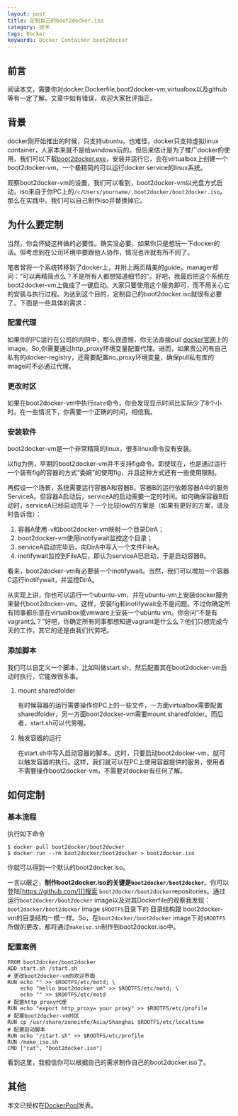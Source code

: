 ```yaml
---
layout: post
title: 定制自己的boot2docker.iso
category: 技术
tags: Docker
keywords: Docker Container boot2docker
---
```

## 前言

阅读本文，需要你对docker,Dockerfile,boot2docker-vm,virtualbox以及github等有一定了解。文章中如有错误，欢迎大家批评指正。

## 背景

docker刚开始推出的时候，只支持ubuntu。也难怪，docker只支持虚拟linux container，人家本来就不是给windows玩的。但后来估计是为了推广docker的使用，我们可以下载[boot2docker.exe][]，安装并运行它，会在virtualbox上创建一个boot2docker-vm，一个极精简的可以运行docker service的linux系统。

观察boot2docker-vm的设置，我们可以看到，boot2docker-vm以光盘方式启动，iso来自于你PC上的`/c/Users/yourname/.boot2docker/boot2docker.iso`。那么在实践中，我们可以自己制作iso并替换掉它。

## 为什么要定制

当然，你会怀疑这样做的必要性。确实没必要，如果你只是想玩一下docker的话。但考虑到在公司环境中要跟他人协作，情况也许就有所不同了。

笔者曾将一个系统转移到了docker上，并附上两页精美的guide。manager却问：“可以再精简点么？不是所有人都想知道细节的”。好吧，我最后把这个系统在boot2docker-vm上做成了一键启动。大家只要使用这个服务即可，而不用关心它的安装与执行过程。为达到这个目的，定制自己的boot2docker.iso就很有必要了。下面是一些具体的需求：

### 配置代理

如果你的PC运行在公司的内网中，那么很遗憾，你无法直接pull [docker官网][]上的image。So,你需要通过http_proxy环境变量配置代理。进而，如果贵公司有自己私有的docker-registry，还需要配置no_proxy环境变量，确保pull私有库的image时不必通过代理。

### 更改时区

如果在boot2docker-vm中执行`date`命令，你会发现显示时间比实际少了8个小时。在一些情况下，你需要一个正确的时间，相信我。

### 安装软件

boot2docker-vm是一个非常精简的linux，很多linux命令没有安装。

以fig为例，早期的boot2docker-vm并不支持fig命令。即使现在，也是通过运行一个装有fig的容器的方式“委婉”的使用fig，并且这种方式还有一些使用限制。

再假设一个场景，系统需要运行容器A和容器B。容器B的运行依赖容器A中的服务ServiceA。但容器A启动后，serviceA的启动需要一定的时间。如何确保容器B启动时，serviceA已经启动完毕？一个比较low的方案是（如果有更好的方案，请及时告诉我）：

1. 容器A使用`-v`和boot2docker-vm映射一个目录DirA；
2. boot2docker-vm使用inotifywait监控这个目录；
3. serviceA启动完毕后，向DirA中写入一个文件FileA。
4. inotifywait监控到FileA后，即认为serviceA已启动，于是启动容器B。

看来，boot2docker-vm有必要装一个inotifywait。当然，我们可以增加一个容器C运行inotifywait，并监控DirA。

从实现上讲，你也可以运行一个ubuntu-vm，并在ubuntu-vm上安装docker服务来替代boot2docker-vm。这样，安装fig和inotifywait全不是问题。不过你确定所有同事都乐意在virtualbox或vmware上安装一个ubuntu vm。你会问“不是有vagrant么？”好吧，你确定所有同事都想知道vagrant是什么么？他们只想完成今天的工作，其它的还是由我们代劳吧。

### 添加脚本

我们可以自定义一个脚本，比如叫做start.sh，然后配置其在boot2docker-vm启动时执行，它能做很多事。

1. mount sharedfolder
            
    有时候容器的运行需要操作你PC上的一些文件，一方面virtualbox需要配置sharedfolder，另一方面boot2docker-vm需要mount sharedfolder。而后者，start.sh可以代劳喔。
       
2. 触发容器的运行

    在start.sh中写入启动容器的脚本。这时，只要启动boot2docker-vm，就可以触发容器的执行。这样，我们就可以在PC上使用容器提供的服务，使用者不需要操作boot2docker-vm，不需要对docker有任何了解。
    
## 如何定制

### 基本流程

执行如下命令

    $ docker pull boot2docker/boot2docker
    $ docker run --rm boot2docker/boot2docker > boot2docker.iso
    
你就可以得到一个默认的boot2docker.iso。

一言以蔽之，**制作boot2docker.iso的关键是`boot2docker/boot2docker`**。你可以登陆[https://github.com/][]搜索 `boot2docker/boot2docker`repositories。通过运行`boot2docker/boot2docker` image以及对其Dockerfile的观察我发现：`boot2docker/boot2docker` image `$ROOTFS`目录下的 目录结构跟 boot2docker-vm的目录结构一模一样。So，在`boot2docker/boot2docker` image下对`$ROOTFS`所做的更改，都将通过`makeiso.sh`制作到boot2docker.iso中。

### 配置案例

    FROM boot2docker/boot2docker
    ADD start.sh /start.sh
    # 更改boot2docker-vm的欢迎界面
    RUN echo "" >> $ROOTFS/etc/motd; \
        echo "hello boot2docker vm" >> $ROOTFS/etc/motd; \
        echo "" >> $ROOTFS/etc/motd
    # 配置http_proxy代理
    RUN echo "export http_proxy= your proxy" >> $ROOTFS/etc/profile
    # 配置boot2docker-vm时区
    RUN cp /usr/share/zoneinfo/Asia/Shanghai $ROOTFS/etc/localtime
    # 配置启动脚本
    RUN echo "/start.sh" >> $ROOTFS/etc/profile
    RUN /make_iso.sh
    CMD ["cat", "boot2docker.iso"]

看到这里，我相信你可以根据自己的需求制作自己的boot2docker.iso了。

## 其他

本文已授权在[DockerPool][]发表。

[boot2docker.exe]: https://github.com/boot2docker/windows-installer/releases
[docker官网]: https://hub.docker.com
[https://github.com/]: https://github.com/
[http://topsli.github.io/]: http://topsli.github.io/
[270235378@qq.com]: 270235378@qq.com
[DockerPool]: http://www.dockerpool.com/